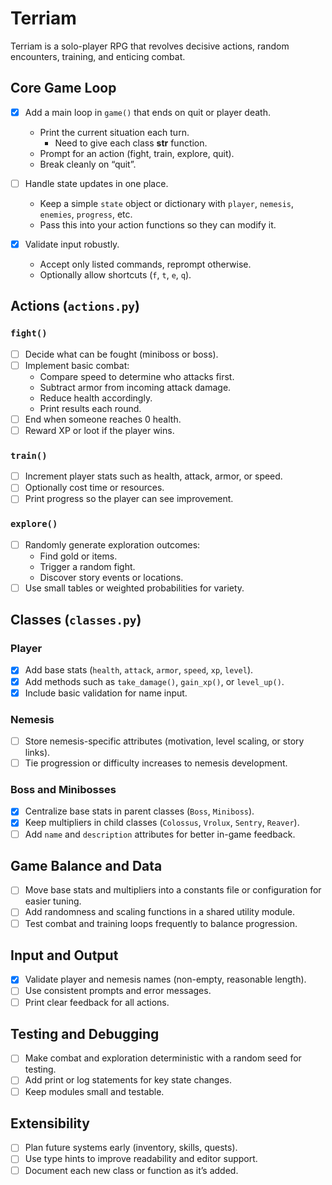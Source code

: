 # Terriam

Terriam is a solo-player RPG that revolves decisive actions, random encounters, training, and enticing combat.

## Core Game Loop

- [X] Add a main loop in `game()` that ends on quit or player death.  
  - Print the current situation each turn.  
    - Need to give each class __str__ function.
  - Prompt for an action (fight, train, explore, quit).  
  - Break cleanly on “quit”.

- [ ] Handle state updates in one place.  
  - Keep a simple `state` object or dictionary with `player`, `nemesis`, `enemies`, `progress`, etc.  
  - Pass this into your action functions so they can modify it.

- [X] Validate input robustly.  
  - Accept only listed commands, reprompt otherwise.  
  - Optionally allow shortcuts (`f`, `t`, `e`, `q`).

## Actions (`actions.py`)

### `fight()`
- [ ] Decide what can be fought (miniboss or boss).  
- [ ] Implement basic combat:
  - Compare speed to determine who attacks first.  
  - Subtract armor from incoming attack damage.  
  - Reduce health accordingly.  
  - Print results each round.  
- [ ] End when someone reaches 0 health.  
- [ ] Reward XP or loot if the player wins.

### `train()`
- [ ] Increment player stats such as health, attack, armor, or speed.  
- [ ] Optionally cost time or resources.  
- [ ] Print progress so the player can see improvement.

### `explore()`
- [ ] Randomly generate exploration outcomes:
  - Find gold or items.  
  - Trigger a random fight.  
  - Discover story events or locations.  
- [ ] Use small tables or weighted probabilities for variety.

## Classes (`classes.py`)

### Player
- [X] Add base stats (`health`, `attack`, `armor`, `speed`, `xp`, `level`).  
- [X] Add methods such as `take_damage()`, `gain_xp()`, or `level_up()`.  
- [X] Include basic validation for name input.

### Nemesis
- [ ] Store nemesis-specific attributes (motivation, level scaling, or story links).  
- [ ] Tie progression or difficulty increases to nemesis development.

### Boss and Minibosses
- [X] Centralize base stats in parent classes (`Boss`, `Miniboss`).  
- [X] Keep multipliers in child classes (`Colossus`, `Vrolux`, `Sentry`, `Reaver`).  
- [ ] Add `name` and `description` attributes for better in-game feedback.

## Game Balance and Data

- [ ] Move base stats and multipliers into a constants file or configuration for easier tuning.  
- [ ] Add randomness and scaling functions in a shared utility module.  
- [ ] Test combat and training loops frequently to balance progression.

## Input and Output

- [X] Validate player and nemesis names (non-empty, reasonable length).  
- [ ] Use consistent prompts and error messages.  
- [ ] Print clear feedback for all actions.

## Testing and Debugging

- [ ] Make combat and exploration deterministic with a random seed for testing.  
- [ ] Add print or log statements for key state changes.  
- [ ] Keep modules small and testable.

## Extensibility

- [ ] Plan future systems early (inventory, skills, quests).  
- [ ] Use type hints to improve readability and editor support.  
- [ ] Document each new class or function as it’s added.
